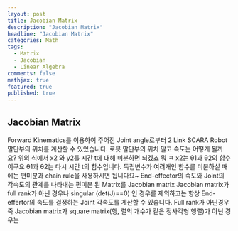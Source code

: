 ```yaml
---
layout: post
title: Jacobian Matrix
description: "Jacobian Matrix"
headline: "Jacobian Matrix"
categories: Math
tags: 
  - Matrix
  - Jacobian
  - Linear Algebra
comments: false
mathjax: true
featured: true
published: true
---
```


## Jacobian Matrix

Forward Kinematics를 이용하여 주어진 Joint angle로부터 2 Link SCARA Robot 말단부의 위치를 계산할 수 있었습니다.
로봇 말단부의 위치 말고 속도는 어떻게 될까요? 
위의 식에서 x2 와 y2를 시간 t에 대해 미분하면 되겠죠 뭐 ㅋ
x2는 θ1과 θ2의 함수이구요 θ1과 θ2는 다시 시간 t의 함수입니다.
독립변수가 여려개인 함수를 미분하실 때에는 편미분과 chain rule을 사용하시면 됩니다요~
End-effector의 속도와 Joint의 각속도의 관계를 나타내는 편미분 된 Matrix를 Jacobian matrix
Jacobian matrix가 full rank가 아닌 경우나 singular (det(J)==0) 인 경우를 제외하고는 
항상 End-effertor의 속도를 결정하는 Joint 각속도를 계산할 수 있습니다.
Full rank가 아닌경우 즉 Jacobian matrix가 square matrix(행, 렬의 개수가 같은 정사각형 행렬)가 아닌 경우는 
